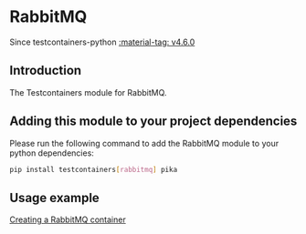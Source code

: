 # RabbitMQ

Since testcontainers-python <a href="https://github.com/testcontainers/testcontainers-python/releases/tag/v4.6.0"><span class="tc-version">:material-tag: v4.6.0</span></a>

## Introduction

The Testcontainers module for RabbitMQ.

## Adding this module to your project dependencies

Please run the following command to add the RabbitMQ module to your python dependencies:

```bash
pip install testcontainers[rabbitmq] pika
```

## Usage example

<!--codeinclude-->

[Creating a RabbitMQ container](../../modules/rabbitmq/example_basic.py)

<!--/codeinclude-->
